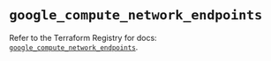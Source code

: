 # `google_compute_network_endpoints`

Refer to the Terraform Registry for docs: [`google_compute_network_endpoints`](https://registry.terraform.io/providers/hashicorp/google/5.18.0/docs/resources/compute_network_endpoints).
